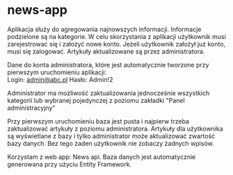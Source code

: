 # news-app
Aplikacja służy do agregowania najnowszych informacji. Informacje podzielone są na kategorie. W celu skorzystania z aplikacji użytkownik musi zarejestrować się i założyć nowe konto. Jeżeli użytkownik założył już konto, musi się zalogować.
Artykuły aktualizowane są przez administratora.

Dane do konta administratora, które jest automatycznie tworzone przy pierwszym uruchomieniu aplikacji:                
Login: admin@abc.pl
Hasło: Admin!2

Administrator ma możliwość zaktualizowania jednocześnie wszystkich kategorii lub wybranej pojedynczej z poziomu zakładki "Panel administracyjny"

Przy pierwszym uruchomieniu baza jest pusta i najpierw trzeba zaktualizować artykuły z poziomu administratora. Artykuły dla użytkownika są wyświetlane z bazy i tylko administrator może aktualizować zwartość bazy danych. Bez tego żaden użytkownik nie zobaczy żadnych wpisów.

Korzystam z web app: News api. Baza danych jest automatycznie generowana przy użyciu Entity Framework.

